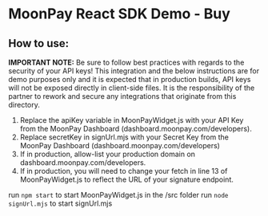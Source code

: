 # MoonPay React SDK Demo - Buy

## How to use:

**IMPORTANT NOTE:** Be sure to follow best practices with regards to the security of your API keys! This integration and the below instructions are for demo purposes only and it is expected that in production builds, API keys will not be exposed directly in 
client-side files. It is the responsibility of the partner to rework and secure any integrations that originate from this directory.

1. Replace the apiKey variable in MoonPayWidget.js with your API Key from the MoonPay Dashboard (dashboard.moonpay.com/developers).
2. Replace secretKey in signUrl.mjs with your Secret Key from the MoonPay Dashboard (dashboard.moonpay.com/developers)
3. If in production, allow-list your production domain on dashboard.moonpay.com/developers.
4. If in production, you will need to change your fetch in line 13 of MoonPayWidget.js to reflect the URL of your signature endpoint.

run `npm start` to start MoonPayWidget.js in the /src folder
run `node signUrl.mjs` to start signUrl.mjs